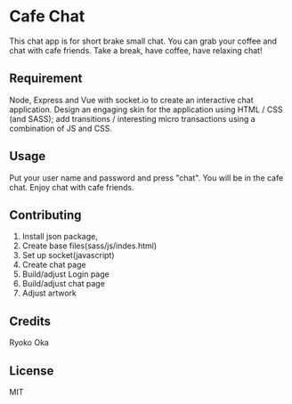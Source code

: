 # Cafe Chat

This chat app is for short brake small chat. You can grab your coffee and chat with cafe friends. Take a break, have coffee, have relaxing chat!

## Requirement

Node, Express and Vue with​ ​socket.io​ to create an interactive chat application. Design an engaging skin for the application using HTML / CSS (and SASS); add transitions / interesting micro transactions using a combination of JS and CSS.

## Usage

Put your user name and password and press "chat".
You will be in the cafe chat.
Enjoy chat with cafe friends.

## Contributing

1. Install json package,
2. Create base files(sass/js/indes.html)
3. Set up socket(javascript)
4. Create chat page
5. Build/adjust Login page
6. Build/adjust chat page
7. Adjust artwork


## Credits

Ryoko Oka

## License

MIT
